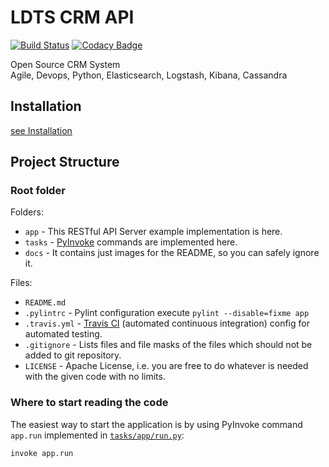 # LDTS CRM API

[![Build Status](https://travis-ci.org/skalpel-tech/ldtscrm.svg?branch=master)](https://travis-ci.org/skalpel-tech/ldtscrm)
[![Codacy Badge](https://api.codacy.com/project/badge/Grade/cd69f740d0d144a79d2cccb023096261)](https://app.codacy.com/app/cedar-technologies/ldtscrm?utm_source=github.com&utm_medium=referral&utm_content=skalpel-tech/ldtscrm&utm_campaign=Badge_Grade_Settings)

Open Source CRM System  
Agile, Devops, Python, Elasticsearch, Logstash, Kibana, Cassandra

## Installation

[see Installation](/src/app/README.md)

## Project Structure

### Root folder

Folders:

* `app` - This RESTful API Server example implementation is here.
* `tasks` - [PyInvoke](http://www.pyinvoke.org/) commands are implemented here.
* `docs` - It contains just images for the README, so you can safely ignore it.

Files:

* `README.md`
* `.pylintrc` - Pylint configuration execute `pylint --disable=fixme app`
* `.travis.yml` - [Travis CI](https://travis-ci.org/) (automated continuous
  integration) config for automated testing.
* `.gitignore` - Lists files and file masks of the files which should not be
  added to git repository.
* `LICENSE` - Apache License, i.e. you are free to do whatever is needed with the
  given code with no limits.

### Where to start reading the code

The easiest way to start the application is by using PyInvoke command `app.run`
implemented in [`tasks/app/run.py`](tasks/app/run.py):

```bash
invoke app.run
```
